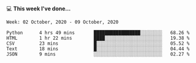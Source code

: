💻 **This week I've done...**

<!--START_SECTION:waka-->
```text
Week: 02 October, 2020 - 09 October, 2020

Python      4 hrs 49 mins       █████████████████░░░░░░░░   68.26 % 
HTML        1 hr 22 mins        ████░░░░░░░░░░░░░░░░░░░░░   19.38 % 
CSV         23 mins             █░░░░░░░░░░░░░░░░░░░░░░░░   05.52 % 
Text        18 mins             █░░░░░░░░░░░░░░░░░░░░░░░░   04.44 % 
JSON        9 mins              ░░░░░░░░░░░░░░░░░░░░░░░░░   02.27 %
```
<!--END_SECTION:waka-->
